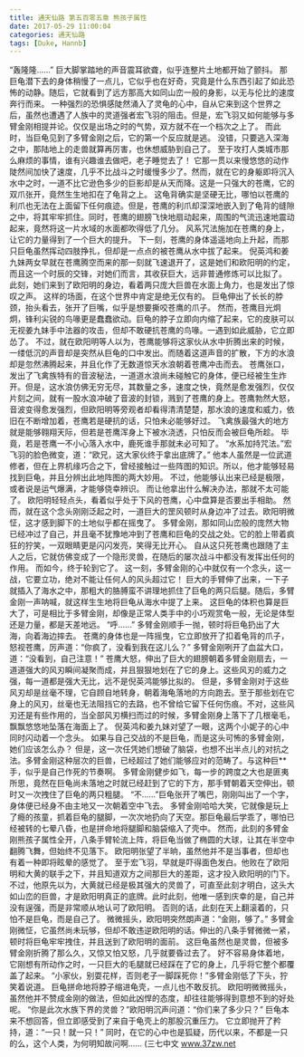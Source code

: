 ```yaml
---
title: 通天仙路 第五百零五章 熊孩子属性
date: 2017-05-29 11:00:04
categories: 通天仙路
tags: [Duke, Hannb]
---
```


“轰隆隆……”
巨大脚掌踏地的声音震耳欲聋，似乎连整片土地都开始了颤抖。
那巨龟潜下去的身体稍慢了一点儿，它似乎也在好奇，究竟是什么东西引起了如此恐怖的动静。随后，它就看到了远方那高大如同山峦一般的身影，以无与伦比的速度奔行而来。
一种强烈的恐惧感陡然涌入了灵龟的心中，自从它来到这个世界之后，虽然也遭遇了人族中的灵道强者宏飞羽的阻击。但是，宏飞羽又如何能够与多臂金刚相提并论。仅仅是出场之时的气势，双方就不在一个档次之上了。
而此时，当巨龟见到了多臂金刚之后，它的第一个反应就是逃。
没错，只要逃入深海之中，那陆地上的走兽就算再厉害，也休想威胁到自己了。
至于攻打人类城市那么麻烦的事情，谁有兴趣谁去做吧，老子睡觉去了！
它那一贯以来慢悠悠的动作陡然间加快了速度，几乎不比战斗之时缓慢多少了。然而，就在它的身躯即将沉入水中之时，一道不比它逊色多少的巨影却是从天而降。这是一只强大的苍鹰，它的双爪张开，竟然生生地扣在了龟背之上。
这龟背确实是坚硬无比，哪怕以苍鹰的利爪也无法在上面留下任何痕迹。但是，苍鹰的利爪却深深地嵌入到了龟背的缝隙之中，将其牢牢抓住。同时，苍鹰的翅膀飞快地扇动起来，周围的气流迅速地震动起来，竟然将这一片水域的水面都吹得低了几分。
风系咒法施加在苍鹰的身上，让它的力量得到了一个巨大的提升。
下一刻，苍鹰的身体遥遥地向上升起，而那只巨龟虽然挥动四肢挣扎，但却是一点点的被苍鹰从水中拔了起来。
倪英鸿和姜九妹两女早就在苍鹰腾空而来的那一刻就飞速退开了，这是她们和欧阳明的约定，而且这一个时辰的交锋，对她们而言，其收获巨大，远非普通修炼可以比拟了。
此刻，她们来到了欧阳明的身边，看着两只庞大巨兽在水面上角力，也是发出了惊叹之声。
这样的场面，在这个世界中肯定是绝无仅有的。
巨龟伸出了长长的脖颈，抬头看去，张开了巨嘴，似乎是想要撕咬苍鹰的爪子。
然而，苍鹰目光炯炯，锋利尖锐的鸟喙更是蠢蠢欲动。巨龟的脖子立即向内缩了起来，它的皮肤可以无视姜九妹手中法器的攻击，但却不敢硬抗苍鹰的鸟喙。一遇到如此威胁，它立即怂了。
不过，就在欧阳明等人以为，苍鹰能够将这家伙从水中折腾出来的时候，一缕低沉的声音却是突然从巨龟的口中发出。而随着这道声音的扩散，下方的水浪却是忽然沸腾起来，并且化作了无数道惊天水浪朝着苍鹰冲击而去。
苍鹰张口，发出了飞禽族特有的音波秘法，一道道水浪尚未碰触它的身体，便已经被生生炸开。但是，这水浪仿佛无穷无尽，其数量之多，速度之快，竟然是愈发强烈，仅仅片刻之间，就有一股水浪冲破了音波的封锁，溅到了苍鹰的身上。苍鹰勃然大怒，音波变得愈发强烈，但欧阳明等旁观者却看得清清楚楚，那水浪的速度和威力，依旧在不断增加着，苍鹰若是硬抗的话，只怕未必能够好过。
飞禽族最强大的地方就是能够翱翔天际，但若是苍鹰浑身上下被水浇透，只怕反而会被巨龟所趁。
毕竟，若是苍鹰一不小心落入水中，鹿死谁手那就未必可知了。
“水系加持咒法。”宏飞羽的脸色微变，道：“欧兄，这大家伙终于拿出底牌了。”
他本人虽然是一位武道修者，但在上界机缘巧合之下，曾经接触过一些阵图的知识。所以，他才能够轻易找到巨龟，并且分辨出此地阵图的两大妙用。
不过，他能够认出来已经是极限，或者说是运气爆满，才能够侥幸辨识。
而让他拿出什么解决办法，那就不太可能了。
欧阳明轻轻点头，看着似乎处于下风的苍鹰，心中盘算是否要出手相助。
然而，就在这个念头刚刚泛起之时，一道巨大的罡风顿时从身边冲了过去。欧阳明微怔，这才感到脚下的土地似乎都在摇曳了。
多臂金刚，那如同山峦般的庞然大物已经冲过了自己，并且毫不犹豫地冲到了苍鹰和巨龟的交战之处。它的脸上带着疯狂的狞笑，一双眼睛更是闪闪发亮，笑得无比开心。
自从这只死苍鹰也跟随了主人之后，它就仿佛变成了一个隐形灵兽，在随后的屡次战斗中都没有发挥出任何的作用。
而如今，终于轮到它了。
这一刻，多臂金刚的心中就仅有一个念头，这一战，它要立功，绝对不能让任何人的风头超过它！
巨大的手臂伸了出来，一下子就插入了海水之中，那粗大的胳膊蛮不讲理地抓住了巨龟的两只后腿。随后，多臂金刚一声呐喊，就这样生生地将巨龟从海水中提了上来。
这巨龟的体积也算是巨大了，可是相比于多臂金刚，却像是正常人类手中的小巧观赏龟一般，无论是体型还是力量，都是天差地远。
“呼……”
多臂金刚顺手一抛，顿时将巨龟扔出了大海，向着海边摔去。
苍鹰的身体也是一阵摇曳，它立即放开了扣着龟背的爪子，怒视苍鹰，厉声道：“你疯了，没看到我在这儿么？”
多臂金刚咧开了血盆大口，道：“没看到，自己注意！”
苍鹰大怒，伸出了巨大的翅膀朝着多臂金刚扇去，一道道强大的风刃瞬间凝聚而成，并且狠狠地划在了它的身上。这些风刃的威力之强，每一道都是强大无比，远不是倪英鸿能够比拟的。
但是，多臂金刚对于这些风刃却是丝毫不理，它自顾自地转身，朝着海龟落地的方向跑去。至于那些划在它身上的风刃，丝毫也无法阻挡它的去路，也不曾给它留下任何伤痕。不对，这些风刃还是有些作用的，当全部风刃横扫而过的时候，多臂金刚身上落下了几根毫毛，飘飘悠悠地坠落在海面上了。
倪英鸿和姜九妹对望了一眼，这两个小妮子的心中同时闪动着一个念头。
如果与自己交战的不是巨龟，而是这头可怖的多臂金刚，她们应该怎么办？
但是，这一次任凭她们想破了脑袋，也想不出半点儿的对抗之法。多臂金刚这种层次的巨兽，已经超过了她们能够应对的范畴了。与这种巨**手，似乎是自己作死的节奏啊。
多臂金刚健步如飞，每一步的跨度之大也是匪夷所思，竟然在巨龟尚未落地之时就已经赶到了它的下方，那手臂朝着天空伸出，顿时又一次拽住了巨龟的两只粗腿。
“不……”巨龟张开了嘴巴，刚刚叫出了一个字，身体便已经身不由主地又一次朝着空中飞去。
多臂金刚哈哈大笑，它就像是玩上了瘾的孩童，抓着巨龟的腿脚，一次次地扔向了天空。那巨龟最后学乖了，哪怕已经被转的七晕八昏，也是拼命地将腿脚和脑袋缩入了壳中。
然而，此刻的多臂金刚熊孩子属性全开，八条手臂轮流上阵，将巨龟当做了椭圆的大球，让其在半空中翻腾飞舞，但始终不见落下。
欧阳明张望了半晌，虽然他并不是当事者，但却也有着一种即将眩晕的感觉了。
至于宏飞羽，早就是吓得面色发白。他败在了欧阳明和大黄的联手之下，并且知道双方之间那巨大的差距，这才投入欧阳明的门下。不过，他原先以为，大黄就已经是极其强大的灵兽了，可直至此刻才明白，这头大如山峦的巨兽，才是欧阳明真正的底牌。此时此刻，他唯一感到庆幸的是，自己并没有逞强，而是非常顺从地认可了欧阳明。
否则的话，此刻在天上翻滚着的，只怕不是巨龟，而是自己了。
微微摇头，欧阳明突然朗声道：“金刚，够了。”
多臂金刚微怔，它虽然尚未玩够，但却不敢违逆欧阳明的话。伸出的八条手臂微微一紧，顿时将巨龟牢牢拽住，并且送到了欧阳明的面前。
这巨龟虽然也是灵兽，但被多臂金刚折腾了那么久，又惊又怕又怒，几乎就要昏过去了。
好不容易身体着地，它刚想有所动作之时，一只巨大的毛腿就已经踩在了它的身上，几乎将它整个都覆盖了起来。
“小家伙，别耍花样，否则老子一脚踩死你！”多臂金刚低了下头，狞笑着说道。
巨龟拼命地将脖子缩进龟壳，一点儿也不敢反抗。
欧阳明微微摇头，虽然他并不赞成金刚的做法，但如此凶悍的态度，却往往能够得到意想不到的好处呢。
“你是此次水族下界的灵兽？”欧阳明沉声问道：“你们来了多少只？”
巨龟本来不想回答，但立即感受到了来自于龟壳上的那股沉重压力。
它立即抛开了矜持，道：“一只！就一只！”
同时，在它的心中也是狐疑，历代以来，不都是一只的么，这个人类，为何明知故问啊……
(三七中文 www.37zw.net